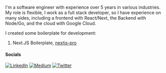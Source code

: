 I'm a software engineer with experience over 5 years in various industries. My role is flexible, I work as a full stack developer, so I have experience on many sides, including a frontend with React/Next, the Backend with Node/Go, and the cloud with Google Cloud.

I created some boilerplate for development:
1. Next.JS Boilerplate, [nextjs-pro](https://github.com/didikmulyadi/nextjs-pro)


#### Socials

[![LinkedIn](https://img.shields.io/badge/LinkedIn-%230077B5.svg?logo=linkedin&logoColor=white)](https://linkedin.com/in/https://www.linkedin.com/in/didikmulyadi/) [![Medium](https://img.shields.io/badge/Medium-12100E?logo=medium&logoColor=white)](https://medium.com/@https://didikmulyadi.medium.com/) [![Twitter](https://img.shields.io/badge/Twitter-%231DA1F2.svg?logo=Twitter&logoColor=white)](https://twitter.com/https://twitter.com/didikmulyadi_)
